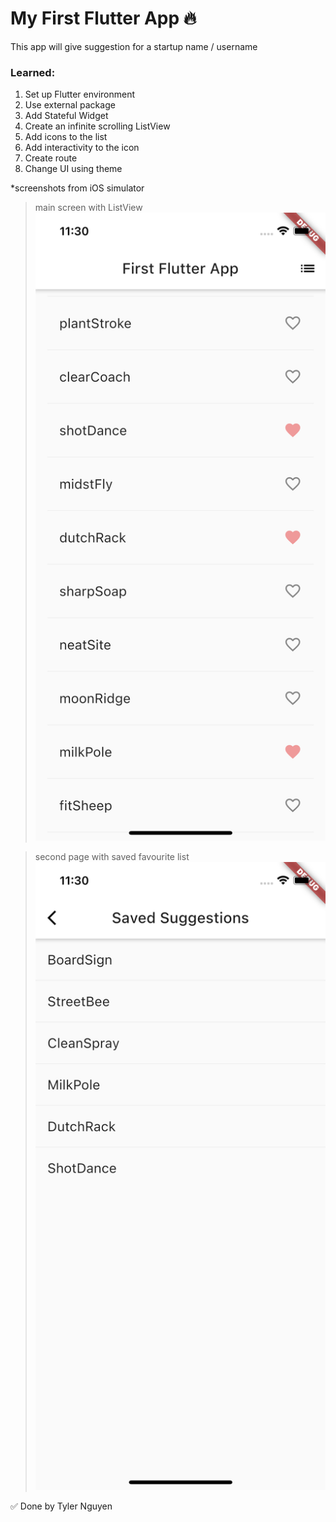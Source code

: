 # My First Flutter App 🔥

This app will give suggestion for a startup name / username

### Learned:
1. Set up Flutter environment
2. Use external package
3. Add Stateful Widget
4. Create an infinite scrolling ListView
5. Add icons to the list
6. Add interactivity to the icon
7. Create route
8. Change UI using theme

*screenshots from iOS simulator
> main screen with ListView
    ![Pic1](./pic/screen1.png)

> second page with saved favourite list
![Pic2](./pic/screen2.png)

✅ Done by Tyler Nguyen